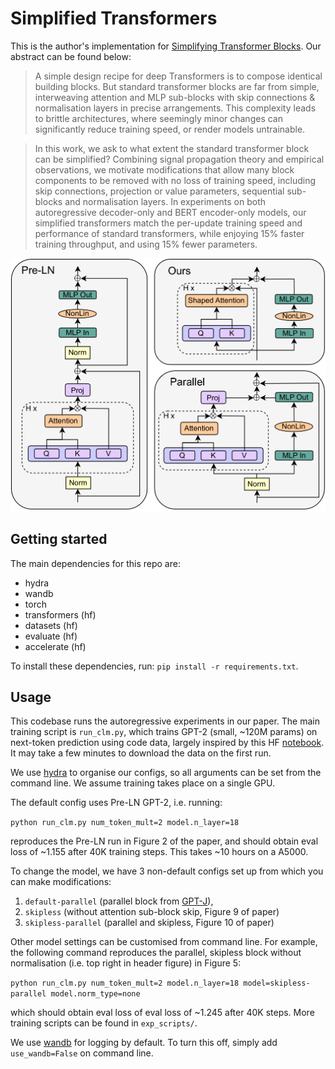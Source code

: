 # Simplified Transformers

This is the author's implementation for [Simplifying Transformer Blocks](https://arxiv.org/abs/2311.01906). Our abstract can be found below:

>A simple design recipe for deep Transformers is to compose identical building blocks. But standard transformer blocks are far from simple, interweaving attention and MLP sub-blocks with skip connections \& normalisation layers in precise arrangements. This complexity leads to brittle architectures, where seemingly minor changes can significantly reduce training speed, or render models untrainable.

>In this work, we ask to what extent the standard transformer block can be simplified? Combining signal propagation theory and empirical observations, we motivate modifications that allow many block components to be removed with no loss of training speed, including skip connections, projection or value parameters, sequential sub-blocks and normalisation layers. In experiments on both autoregressive decoder-only and BERT encoder-only models, our 
 simplified transformers match the per-update training speed and performance of standard transformers, while enjoying 15\% faster training throughput, and using 15\% fewer parameters.


<p align="center">
     <img src="assets/combined_blocks.png" width="600">
</p>


## Getting started
The main dependencies for this repo are:
- hydra
- wandb
- torch
- transformers (hf)
- datasets (hf)
- evaluate (hf)
- accelerate (hf)

To install these dependencies, run:  ```pip install -r requirements.txt```.
## Usage
This codebase runs the autoregressive experiments in our paper. The main training script is `run_clm.py`, which trains GPT-2 (small, ~120M params) on next-token prediction using code data, largely inspired by this HF [notebook](https://colab.research.google.com/github/huggingface/notebooks/blob/master/course/en/chapter7/section6_pt.ipynb). It may take a few minutes to download the data on the first run.

We use [hydra](https://hydra.cc/docs/intro/) to organise our configs, so all arguments can be set from the command line. We assume training takes place on a single GPU.

The default config uses Pre-LN GPT-2, i.e. running:

```python run_clm.py num_token_mult=2 model.n_layer=18```

reproduces the Pre-LN run in Figure 2 of the paper, and should obtain eval loss of ~1.155 after 40K training steps. This takes ~10 hours on a A5000.

To change the model, we have 3 non-default configs set up from which you can make modifications: 
1. ```default-parallel``` (parallel block from [GPT-J](https://arankomatsuzaki.wordpress.com/2021/06/04/gpt-j/)), 
2. ```skipless``` (without attention sub-block skip, Figure 9 of paper)
3. ```skipless-parallel``` (parallel and skipless, Figure 10 of paper)

Other model settings can be customised from command line. For example, the following command reproduces the parallel, skipless block without normalisation (i.e. top right in header figure) in Figure 5:

```python run_clm.py num_token_mult=2 model.n_layer=18 model=skipless-parallel model.norm_type=none```

which should obtain eval loss of eval loss of ~1.245 after 40K steps. More training scripts can be found in ```exp_scripts/```.

We use [wandb](https://wandb.ai/) for logging by default. To turn this off, simply add ```use_wandb=False``` on command line.
